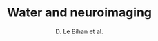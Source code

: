 ---
cat: ciel
subcat: neurophysics
bestof: false
author: D. Le Bihan et al.
title: Water and neuroimaging
year: 2006
type: misc
---